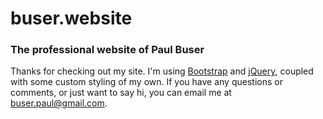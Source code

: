 # buser.website #
### The professional website of Paul Buser ###
Thanks for checking out my site. I'm using [Bootstrap][bootstrap] and [jQuery][jquery], coupled with some custom styling of my own. If you have any questions or comments, or just want to say hi, you can email me at buser.paul@gmail.com.

[bootstrap]: http://getbootstrap.com
[jquery]: https://jquery.com
